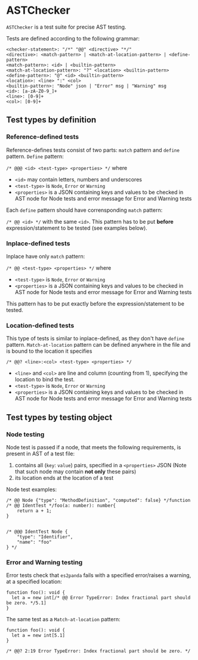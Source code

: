 # ASTChecker

`ASTChecker` is a test suite for precise AST testing.

Tests are defined according to the following grammar:

```
<checker-statement>: "/*" "@@" <directive> "*/"
<directive>: <match-pattern> | <match-at-location-pattern> | <define-pattern> 
<match-pattern>: <id> | <builtin-pattern>
<match-at-location-pattern>: "?" <location> <builtin-pattern>
<define-pattern>: "@" <id> <builtin-pattern>
<location>: <line> ":" <col>
<builtin-pattern>: "Node" json | "Error" msg | "Warning" msg
<id>: [a-zA-Z0-9_]+
<line>: [0-9]+
<col>: [0-9]+
```

## Test types by definition



### Reference-defined tests
Reference-defines tests consist of two parts: `match` pattern and `define` pattern.
`Define` pattern:

`/* @@@ <id> <test-type> <properties> */`
where
 - `<id>` may contain letters, numbers and underscores
 - `<test-type>` is `Node`, `Error` or `Warning`
 - `<properties>` is a JSON containing keys and values to be checked in AST node for Node tests and error message for Error and Warning tests

Each `define` pattern should have corrensponding `match` pattern: 

`/* @@ <id> */` with the same `<id>`. This pattern has to be put **before** expression/statement to be tested (see examples below). 
 

### Inplace-defined tests

Inplace have only `match` pattern:

`/* @@ <test-type> <properties> */`
where
- `<test-type>` is `Node`, `Error` or `Warning`
- `<properties>` is a JSON containing keys and values to be checked in AST node for Node tests and error message for Error and Warning tests

This pattern  has to be put exactly before the expression/statement to be tested.

### Location-defined tests
This type of tests is similar to inplace-defined, as they don't have `define` pattern.
`Match-at-location` pattern can be defined anywhere in the file and is bound to the location it specifies

`/* @@? <line>:<col> <test-type> <properties> */`
- `<line>` and `<col>` are line and column (counting from 1), specifying the location to bind the test.
- `<test-type>` is `Node`, `Error` or `Warning`
- `<properties>` is a JSON containing keys and values to be checked in AST node for Node tests and error message for Error and Warning tests

## Test types by testing object

### Node testing
Node test is passed if a node, that meets the following requirements, is present in AST of a test file:
1. contains all (`key`: `value`) pairs, specified in a `<properties>` JSON (Note that such node may contain **not only** these pairs)
2. its location ends at the location of a test

Node test examples:
```
/* @@ Node {"type": "MethodDefinition", "computed": false} */function /* @@ IdentTest */foo(a: number): number{
    return a + 1;
}


/* @@@ IdentTest Node {
    "type": "Identifier",
    "name": "foo"
} */ 
```

### Error and Warning testing
Error tests check that `es2panda` fails with a specified error/raises a warning, at a specified location:

```
function foo(): void {
  let a = new int[/* @@ Error TypeError: Index fractional part should be zero. */5.1]
}

```
The same test as a `Match-at-location` pattern: 
```
function foo(): void {
  let a = new int[5.1]
}

/* @@? 2:19 Error TypeError: Index fractional part should be zero. */
```